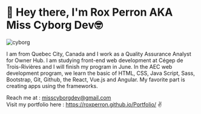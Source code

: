          
         
# :wave: Hey there, I'm Rox Perron AKA Miss Cyborg Dev:nerd_face: 
![cyborg](https://user-images.githubusercontent.com/49700156/198848816-33a9947e-980f-4db2-a932-dd014f084db0.jpg)



I am from Quebec City, Canada and I work as a Quality Assurance Analyst for Owner Hub. I am studying front-end web development at Cégep de Trois-Rivières and I will finish my program in June. In the AEC web development program, we learn the basic of HTML, CSS, Java Script, Sass, Bootstrap, Git, Github, the React, Vue.js and Angular. My favorite part is creating apps using the frameworks. 
 




Reach me at : misscyborgdev@gmail.com <br>
Visit my portfolio here : https://roxperron.github.io/Portfolio/
:v:



